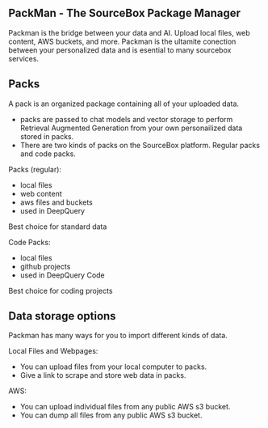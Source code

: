 ## PackMan - The SourceBox Package Manager

Packman is the bridge between your data and AI. Upload local files, web content, AWS buckets, and more. Packman is the ultamite conection between your personalized data and is esential to many sourcebox services.


## Packs

A pack is an organized package containing all of your uploaded data.

- packs are passed to chat models and vector storage to perform Retrieval Augmented Generation from your own personailized data stored in packs.
- There are two kinds of packs on the SourceBox platform. Regular packs and code packs.

Packs (regular):
- local files
- web content
- aws files and buckets
- used in DeepQuery

Best choice for standard data

Code Packs:

- local files
- github projects
- used in DeepQuery Code

Best choice for coding projects

## Data storage options

Packman has many ways for you to import different kinds of data.

Local Files and Webpages:
- You can upload files from your local computer to packs.
- Give a link to scrape and store web data in packs.

AWS:
- You can upload individual files from any public AWS s3 bucket.
- You can dump all files from any public AWS s3 bucket.


